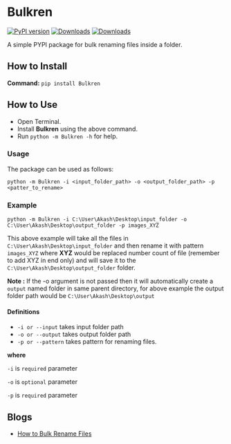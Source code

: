 # Bulkren
[![PyPI version](https://badge.fury.io/py/Bulkren.svg)](https://badge.fury.io/py/Bulkren)
[![Downloads](https://pepy.tech/badge/bulkren/month)](https://pepy.tech/project/bulkren/month)
[![Downloads](https://pepy.tech/badge/bulkren)](https://pepy.tech/project/bulkren)

A simple PYPI package for bulk renaming files inside a folder. 

## How to Install

**Command:** `pip install Bulkren`

## How to Use 

- Open Terminal.
- Install **Bulkren** using the above command.
- Run `python -m Bulkren -h` for help.

### Usage

The package can be used as follows:

`python -m Bulkren -i <input_folder_path> -o <output_folder_path> -p <patter_to_rename>`

### Example

`python -m Bulkren -i C:\User\Akash\Desktop\input_folder -o C:\User\Akash\Desktop\output_folder -p images_XYZ`

This above example will take all the files in `C:\User\Akash\Desktop\input_folder` and then rename it with pattern `images_XYZ` where **XYZ** would be replaced number count of file (remember to add XYZ in end only) and will save it to the `C:\User\Akash\Desktop\output_folder` folder.

**Note :** If the -o argument is not passed then it will automatically create a `output` named folder in same parent directory, for above example the output folder path would be `C:\User\Akash\Desktop\output`

#### Definitions

- `-i or --input` takes input folder path
- `-o or --output` takes output folder path
- `-p or --pattern` takes pattern for renaming files.

**where**

`-i` is `required` parameter

`-o` is `optional` parameter

`-p` is `required` parameter

## Blogs
- [How to Bulk Rename Files](https://dev-akash.github.io/posts/how-to-bulk-rename-files.html)
